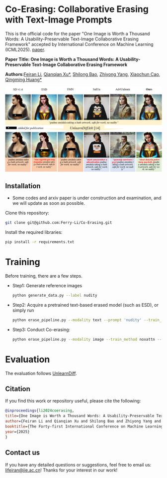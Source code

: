 # Co-Erasing: Collaborative Erasing with Text-Image Prompts

This is the official code for the paper "One Image is Worth a Thousand Words: A Usability-Preservable Text-Image Collaborative Erasing Framework" accepted by International Conference on Machine Learning (ICML2025). [paper](https://arxiv.org/abs/2505.11131).

**Paper Title: One Image is Worth a Thousand Words: A Usability-Preservable Text-Image Collaborative Erasing Framework**

**Authors:**[Feiran Li](https://ferry-li.github.io/), [Qianqian Xu\*](https://qianqianxu010.github.io/), [Shilong Bao](https://statusrank.github.io/), [Zhiyong Yang](https://joshuaas.github.io/), [Xiaochun Cao](https://scst.sysu.edu.cn/members/1401493.htm), [Qingming Huang\*](https://people.ucas.ac.cn/~qmhuang)

![example](example.png)

## Installation

- Some codes and arxiv paper is under construction and examination, and we will update as soon as possible.

Clone this repository:

```bash
git clone git@github.com:Ferry-Li/Co-Erasing.git
```

Install the required libraries:

```bash
pip install -r requirements.txt
```

# Training

Before training, there are a few steps.

- Step1: Generate reference images

  ```bash
  python generate_data.py --label nudity
  ```

- Step2: Acquire a pretrained text-based erased model (such as ESD), or simply run

  ```bash
  python erase_pipeline.py --modality text --prompt 'nudity' --train_method noxattn  --iterations 1000
  ```

- Step3: Conduct Co-erasing:

  ```bash
  python erase_pipeline.py --modality image --train_method noxattn --text_uncond --prompt 'nudity' --devices 0,1 --unet_ckpt_path "checkpoints/text/bird/unet/unet.pth" --image generation_dataset/nudity --image_number 100 --text_guide nudity --blur_factor 3 --iterations 1000 --negative_guidance 1.0
  ```

# Evaluation

The evaluation follows [UnlearnDiff](https://github.com/OPTML-Group/Diffusion-MU-Attack).

## Citation

If you find this work or repository useful, please cite the following:

```bib
@inproceedings{li2024coerasing,
title={One Image is Worth a Thousand Words: A Usability-Preservable Text-Image Collaborative Erasing Framework}, 
author={Feiran Li and Qianqian Xu and Shilong Bao and Zhiyong Yang and Xiaochun Cao and Qingming Huang},
booktitle={The Forty-first International Conference on Machine Learning},
year={2025}
}
```

## Contact us

If you have any detailed questions or suggestions, feel free to email us: [lifeiran@iie.ac.cn](mailto:lifeiran@iie.ac.cn)! Thanks for your interest in our work!
